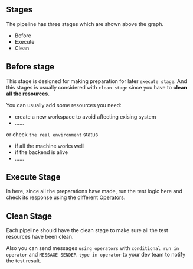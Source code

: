 ## Stages

The pipeline has three stages which are shown above the graph.

* Before
* Execute
* Clean

Before stage
------

This stage is designed for making preparation for later `execute stage`. And this stages is usually considered with `clean stage` since you have to **clean all the resources**.

You can usually add some resources you need:

* create a new workspace to avoid affecting exising system
* ......

or check `the real environment` status

* if all the machine works well
* if the backend is alive
* ......

Execute Stage
------

In here, since all the preparations have made, run the test logic here and check its response using the different [Operators](/#/wiki/operators/introduction).

Clean Stage
------

Each pipeline should have the clean stage to make sure all the test resources have been clean.

Also you can send messages `using operators` with `conditional run in operator` and `MESSAGE SENDER type in operator` to your dev team to notify the test result.
